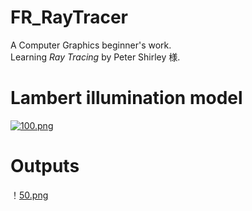 # FR_RayTracer
A Computer Graphics beginner's work.  
Learning _Ray Tracing_ by Peter Shirley 様.  
# Lambert illumination model
[![100.png](https://www.z4a.net/images/2018/08/11/100.png)](https://www.z4a.net/image/7n06Zn)  

# Outputs
！[50.png](https://raw.githubusercontent.com/salty-Frankenstein/FR_RayTracer/master/Pics/50.png)
